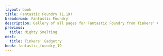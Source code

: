 ```yaml
---
layout: book
title: Fantastic Foundry (1.19)
breadcrumb: Fantastic Foundry
description: Gallery of all pages for Fantastic Foundry from Tinkers' Construct in Minecraft 1.19.2.
previous:
  title: Mighty Smelting
next:
  title: Tinkers' Gadgetry
book: fantastic_foundry_19
---
```

